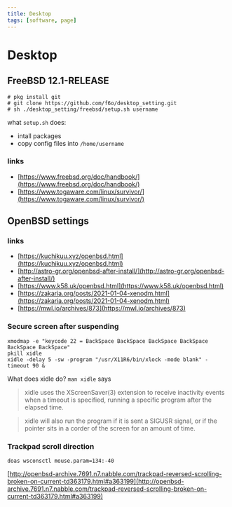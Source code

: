 ```yaml
---
title: Desktop
tags: [software, page]
---
```


# Desktop

## FreeBSD 12.1-RELEASE

```
# pkg install git
# git clone https://github.com/f6o/desktop_setting.git
# sh ./desktop_setting/freebsd/setup.sh username
```

what `setup.sh` does: 

* intall packages
* copy config files into `/home/username`

### links

* [https://www.freebsd.org/doc/handbook/](https://www.freebsd.org/doc/handbook/)
* [https://www.togaware.com/linux/survivor/](https://www.togaware.com/linux/survivor/)

## OpenBSD settings

### links

* [https://kuchikuu.xyz/openbsd.html](https://kuchikuu.xyz/openbsd.html)
* [http://astro-gr.org/openbsd-after-install/](http://astro-gr.org/openbsd-after-install/)
* [https://www.k58.uk/openbsd.html](https://www.k58.uk/openbsd.html)
* [https://zakaria.org/posts/2021-01-04-xenodm.html](https://zakaria.org/posts/2021-01-04-xenodm.html)
* [https://mwl.io/archives/873](https://mwl.io/archives/873)

### Secure screen after suspending

```
xmodmap -e "keycode 22 = BackSpace BackSpace BackSpace BackSpace BackSpace BackSpace"
pkill xidle
xidle -delay 5 -sw -program "/usr/X11R6/bin/xlock -mode blank" -timeout 90 &
```

What does xidle do? `man xidle` says

> xidle uses the XScreenSaver(3) extension to receive inactivity events
> when a timeout is specified, running a specific program after the elapsed
> time.

> xidle will also run the program if it is sent a SIGUSR signal, or
> if the pointer sits in a corder of the screen for an amount of time.

### Trackpad scroll direction

```
doas wsconsctl mouse.param=134:-40
```

[http://openbsd-archive.7691.n7.nabble.com/trackpad-reversed-scrolling-broken-on-current-td363179.html#a363199](http://openbsd-archive.7691.n7.nabble.com/trackpad-reversed-scrolling-broken-on-current-td363179.html#a363199)
